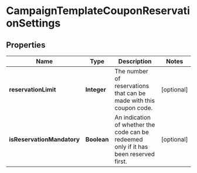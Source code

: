 

# CampaignTemplateCouponReservationSettings

## Properties

Name | Type | Description | Notes
------------ | ------------- | ------------- | -------------
**reservationLimit** | **Integer** | The number of reservations that can be made with this coupon code.  |  [optional]
**isReservationMandatory** | **Boolean** | An indication of whether the code can be redeemed only if it has been reserved first. |  [optional]



